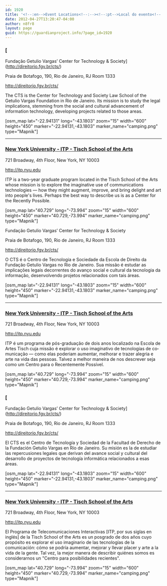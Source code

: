 ```yaml
---
id: 1920
title: '<!--:en-->Event Locations<!--:--><!--:pt-->Local do evento<!--:--><!--:es-->Lugar del evento<!--:-->'
date: 2012-04-27T13:20:47-04:00
author: n8fr8
layout: page
guid: https://guardianproject.info/?page_id=1920
---
```

<!--:en-->

### [  
Fundação Getulio Vargas’ Center for Technology & Society](http://direitorio.fgv.br/cts/)

Praia de Botafogo, 190, Rio de Janeiro, RJ Room 1333

<http://direitorio.fgv.br/cts/>

The CTS is the Center for Technology and Society Law School of the Getulio Vargas Foundation in Rio de Janeiro. Its mission is to study the legal implications, stemming from the social and cultural advancement of information technology, developing projects related to those areas.

[osm\_map lat="-22.94131" long="-43.1803" zoom="15" width="600" height="450" marker="-22.94131,-43.1803" marker\_name="camping.png" type="Mapnik"]

* * *

### 

### [New York University - ITP - Tisch School of the Arts](http://itp.nyu.edu)

721 Broadway, 4th Floor, New York, NY 10003

<http://itp.nyu.edu>

ITP is a two-year graduate program located in the Tisch School of the Arts whose mission is to explore the imaginative use of communications technologies — how they might augment, improve, and bring delight and art into people's lives. Perhaps the best way to describe us is as a Center for the Recently Possible.

[osm\_map lat="40.729" long="-73.994" zoom="15" width="600" height="450" marker="40.729,-73.994" marker\_name="camping.png" type="Mapnik"]

<div>
</div>

<!--:-->

<!--:pt-->Fundação Getulio Vargas’ Center for Technology & Society

Praia de Botafogo, 190, Rio de Janeiro, RJ Room 1333

<http://direitorio.fgv.br/cts/>

O CTS é o Centro de Tecnologia e Sociedade da Escola de Direito da Fundação Getulio Vargas no Rio de Janeiro. Sua missão é estudar as implicações legais decorrentes do avanço social e cultural da tecnologia da informação, desenvolvendo projetos relacionados com tais áreas.

[osm\_map lat="-22.94131" long="-43.1803" zoom="15" width="600" height="450" marker="-22.94131,-43.1803" marker\_name="camping.png" type="Mapnik"]

* * *

### 

### [New York University - ITP - Tisch School of the Arts](http://itp.nyu.edu)

721 Broadway, 4th Floor, New York, NY 10003

<http://itp.nyu.edu>

<p lang="pt-BR">
  ITP é um programa de pós-graduação de dois anos localizado na Escola de Artes Tisch cuja missão é explorar o uso imaginativo de tecnologias de comunicação — como elas poderiam aumentar, melhorar e trazer alegria e arte na vida das pessoas. Talvez a melhor maneira de nos descrever seja como um Centro para o Recentemente Possível.
</p>

[osm\_map lat="40.729" long="-73.994" zoom="15" width="600" height="450" marker="40.729,-73.994" marker\_name="camping.png" type="Mapnik"]

<div>
</div>

<!--:-->

<!--:es-->

### [  
Fundação Getulio Vargas’ Center for Technology & Society](http://direitorio.fgv.br/cts/)

Praia de Botafogo, 190, Rio de Janeiro, RJ Room 1333

<http://direitorio.fgv.br/cts/>

El CTS es el Centro de Tecnología y Sociedad de la Facultad de Derecho de la Fundación Getulio Vargas en Río de Janeiro. Su misión es la de estudiar las repercusiones legales que derivan del avance social y cultural del desarrollo de proyectos de tecnología informática relacionados a esas áreas.

[osm\_map lat="-22.94131" long="-43.1803" zoom="15" width="600" height="450" marker="-22.94131,-43.1803" marker\_name="camping.png" type="Mapnik"]

* * *

### 

### [New York University - ITP - Tisch School of the Arts](http://itp.nyu.edu)

721 Broadway, 4th Floor, New York, NY 10003

<http://itp.nyu.edu>

El Programa de Telecomunicaciones Interactivas [ITP, por sus siglas en inglés] de la Tisch School of the Arts es un posgrado de dos años cuyo propósito es explorar el uso imaginario de las tecnologías de la comunicación: cómo se podría aumentar, mejorar y llevar placer y arte a la vida de la gente. Tal vez, la mejor manera de describir quiénes somos es considerarnos un "Centro para posibilidades recientes".

[osm\_map lat="40.729" long="-73.994" zoom="15" width="600" height="450" marker="40.729,-73.994" marker\_name="camping.png" type="Mapnik"]

<div>
</div>

<!--:-->